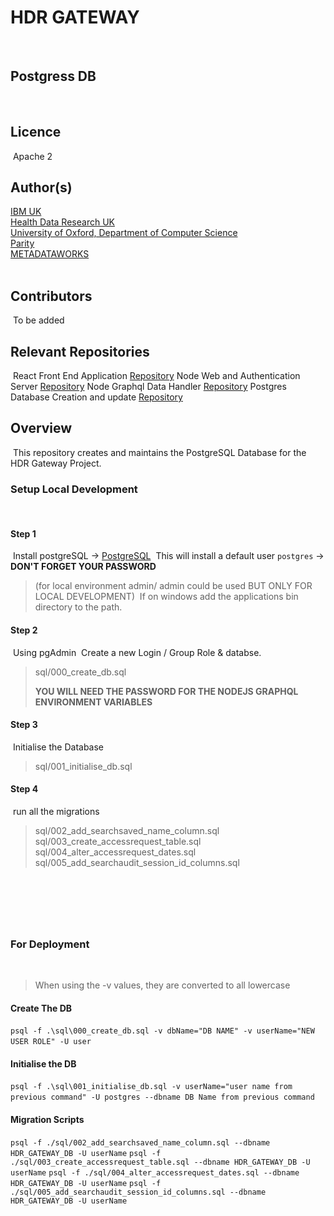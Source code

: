 # HDR GATEWAY

​

## Postgress DB

​

## Licence

​
Apache 2
​

## Author(s)

[IBM UK](https://www.ibm.com/uk-en)  
[Health Data Research UK](https://www.hdruk.ac.uk/)  
[University of Oxford, Department of Computer Science](http://www.cs.ox.ac.uk/)  
[Parity](https://www.parity.net/)  
[METADATAWORKS](https://metadataworks.co.uk/)  
​

## Contributors

​
To be added
​

## Relevant Repositories

​
React Front End Application [Repository](https://github.com/HDRUK/Gateway-Frontend)
Node Web and Authentication Server [Repository](https://github.com/HDRUK/Gateway-Auth-Server)
Node Graphql Data Handler [Repository](https://github.com/HDRUK/Gateway-Middleware)
Postgres Database Creation and update [Repository](https://github.com/HDRUK/Gateway-DB)
​

## Overview

​
This repository creates and maintains the PostgreSQL Database for the HDR Gateway Project.
​

### Setup Local Development

​

#### Step 1

​
Install postgreSQL -> [PostgreSQL](https://www.postgresql.org/)
​
This will install a default user `postgres` -> **DON'T FORGET YOUR PASSWORD**
​

> (for local environment admin/ admin could be used BUT ONLY FOR LOCAL DEVELOPMENT)
> ​
> If on windows add the applications bin directory to the path.
> ​

#### Step 2

​
Using pgAdmin
​
Create a new Login / Group Role & databse.
​

> sql/000_create_db.sql
>
> **YOU WILL NEED THE PASSWORD FOR THE NODEJS GRAPHQL ENVIRONMENT VARIABLES**
> ​

#### Step 3

​
Initialise the Database
​

> sql/001_initialise_db.sql
> ​

#### Step 4

​
run all the migrations
​

> sql/002_add_searchsaved_name_column.sql
> sql/003_create_accessrequest_table.sql
> sql/004_alter_accessrequest_dates.sql
> sql/005_add_searchaudit_session_id_columns.sql

## ​

​

### For Deployment

​

> When using the -v values, they are converted to all lowercase
> ​

#### Create The DB

​
`psql -f .\sql\000_create_db.sql -v dbName="DB NAME" -v userName="NEW USER ROLE" -U user`
​

#### Initialise the DB

​
`psql -f .\sql\001_initialise_db.sql -v userName="user name from previous command" -U postgres --dbname DB Name from previous command`
​

#### Migration Scripts

​
`psql -f ./sql/002_add_searchsaved_name_column.sql --dbname HDR_GATEWAY_DB -U userName`
`psql -f ./sql/003_create_accessrequest_table.sql --dbname HDR_GATEWAY_DB -U userName`
`psql -f ./sql/004_alter_accessrequest_dates.sql --dbname HDR_GATEWAY_DB -U userName`
`psql -f ./sql/005_add_searchaudit_session_id_columns.sql --dbname HDR_GATEWAY_DB -U userName`
